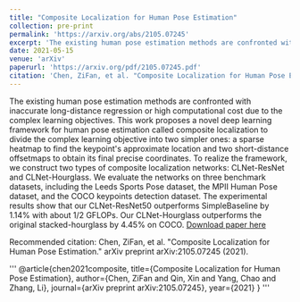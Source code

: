 ```yaml
---
title: "Composite Localization for Human Pose Estimation"
collection: pre-print
permalink: 'https://arxiv.org/abs/2105.07245'
excerpt: 'The existing human pose estimation methods are confronted with inaccurate long-distance regression or high computational cost due to the complex learning objectives. This work proposes a novel deep learning framework for human pose estimation called composite localization to divide the complex learning objective into two simpler ones: a sparse heatmap to find the keypoint's approximate location and two short-distance offsetmaps to obtain its final precise coordinates. To realize the framework, we construct two types of composite localization networks: CLNet-ResNet and CLNet-Hourglass. We evaluate the networks on three benchmark datasets, including the Leeds Sports Pose dataset, the MPII Human Pose dataset, and the COCO keypoints detection dataset. The experimental results show that our CLNet-ResNet50 outperforms SimpleBaseline by 1.14% with about 1/2 GFLOPs. Our CLNet-Hourglass outperforms the original stacked-hourglass by 4.45% on COCO.'
date: 2021-05-15
venue: 'arXiv'
paperurl: 'https://arxiv.org/pdf/2105.07245.pdf'
citation: 'Chen, ZiFan, et al. "Composite Localization for Human Pose Estimation." arXiv preprint arXiv:2105.07245 (2021).'
---
```

The existing human pose estimation methods are confronted with inaccurate long-distance regression or high computational cost due to the complex learning objectives. This work proposes a novel deep learning framework for human pose estimation called composite localization to divide the complex learning objective into two simpler ones: a sparse heatmap to find the keypoint's approximate location and two short-distance offsetmaps to obtain its final precise coordinates. To realize the framework, we construct two types of composite localization networks: CLNet-ResNet and CLNet-Hourglass. We evaluate the networks on three benchmark datasets, including the Leeds Sports Pose dataset, the MPII Human Pose dataset, and the COCO keypoints detection dataset. The experimental results show that our CLNet-ResNet50 outperforms SimpleBaseline by 1.14% with about 1/2 GFLOPs. Our CLNet-Hourglass outperforms the original stacked-hourglass by 4.45% on COCO.
[Download paper here](https://arxiv.org/pdf/2105.07245.pdf)

Recommended citation: Chen, ZiFan, et al. "Composite Localization for Human Pose Estimation." arXiv preprint arXiv:2105.07245 (2021).

'''
@article{chen2021composite,
  title={Composite Localization for Human Pose Estimation},
  author={Chen, ZiFan and Qin, Xin and Yang, Chao and Zhang, Li},
  journal={arXiv preprint arXiv:2105.07245},
  year={2021}
}
'''
